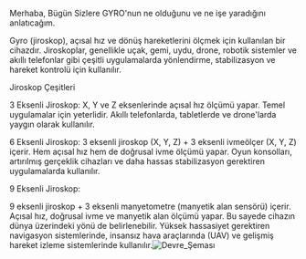 Merhaba,
Bügün Sizlere GYRO'nun ne olduğunu ve ne işe yaradığını anlatıcağım.

Gyro (jiroskop), açısal hız ve dönüş hareketlerini ölçmek için kullanılan bir cihazdır. Jiroskoplar, genellikle uçak, gemi, uydu, drone, robotik sistemler ve akıllı telefonlar gibi çeşitli uygulamalarda yönlendirme, stabilizasyon ve hareket kontrolü için kullanılır.

Jiroskop Çeşitleri

3 Eksenli Jiroskop:
X, Y ve Z eksenlerinde açısal hız ölçümü yapar.
Temel uygulamalar için yeterlidir.
Akıllı telefonlarda, tabletlerde ve drone'larda yaygın olarak kullanılır.

6 Eksenli Jiroskop:
3 eksenli jiroskop (X, Y, Z) + 3 eksenli ivmeölçer (X, Y, Z) içerir.
Hem açısal hız hem de doğrusal ivme ölçümü yapar.
Oyun konsolları, artırılmış gerçeklik cihazları ve daha hassas stabilizasyon gerektiren uygulamalarda kullanılır.

9 Eksenli Jiroskop:

9 eksenli jiroskop + 3 eksenli manyetometre (manyetik alan sensörü) içerir.
Açısal hız, doğrusal ivme ve manyetik alan ölçümü yapar.
Bu sayede cihazın dünya üzerindeki yönü de belirlenebilir.
Yüksek hassasiyet gerektiren navigasyon sistemlerinde, insansız hava araçlarında (UAV) ve gelişmiş hareket izleme sistemlerinde kullanılır.![Devre_Şeması](https://github.com/EmreInanc/Arduiono-Tum-Projeler/assets/169296203/53f0010b-d08b-4a90-bd02-054e8db17775)
